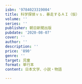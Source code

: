 ```yaml
---
isbn: '9784023319004'
title: 科学探偵ｖｓ．暴走するＡＩ（仮）
volume: ''
series: ''
publisher: 朝日新聞出版
pubdate: '2020-08-07'
cover: ''
author: ''
description: ''
price: '890'
genre: ''
target: 児童
format: 単行本
content: 日本文学、小説・物語

---
```

